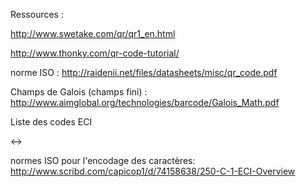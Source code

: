 Ressources :

http://www.swetake.com/qr/qr1_en.html

http://www.thonky.com/qr-code-tutorial/

norme ISO :
http://raidenii.net/files/datasheets/misc/qr_code.pdf

Champs de Galois (champs fini) :
http://www.aimglobal.org/technologies/barcode/Galois_Math.pdf

Liste des codes ECI 

&lt;-&gt;

 normes ISO pour l'encodage des caractères:
http://www.scribd.com/capicop1/d/74158638/250-C-1-ECI-Overview